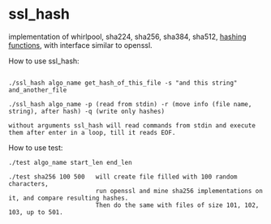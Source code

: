 # ssl_hash

implementation of whirlpool, sha224, sha256, sha384, sha512, [hashing functions](https://www.researchgate.net/figure/Hash-algorithms-selected-by-NESSIE_tbl1_40422439), with interface similar to openssl.

How to use ssl_hash:
```

./ssl_hash algo_name get_hash_of_this_file -s "and this string" and_another_file

./ssl_hash algo_name -p (read from stdin) -r (move info (file name, string), after hash) -q (write only hashes)

without arguments ssl_hash will read commands from stdin and execute them after enter in a loop, till it reads EOF.

```

How to use test:
```
./test algo_name start_len end_len

./test sha256 100 500   will create file filled with 100 random characters,
                        run openssl and mine sha256 implementations on it, and compare resulting hashes.
                        Then do the same with files of size 101, 102, 103, up to 501.
```

